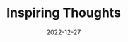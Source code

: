 ---
slug: thought-for-the-day
title: "Inspiring Thoughts"
date: 2022-12-27
excerpt: 'You will be remembered for creating a page in the history of the nation.'
tags: [Inspiration, Motivation, Quotes, Thoughts]
---
